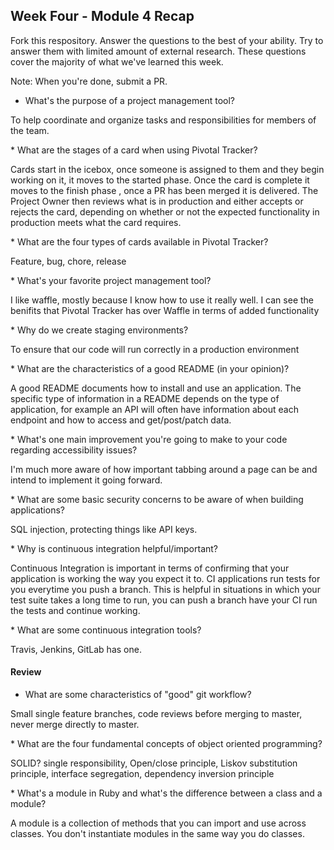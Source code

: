 ## Week Four - Module 4 Recap

Fork this respository. Answer the questions to the best of your ability. Try to answer them with limited amount of external research. These questions cover the majority of what we've learned this week. 

Note: When you're done, submit a PR. 

* What's the purpose of a project management tool?
<p>To help coordinate and organize tasks and responsibilities for members of the team.</p>
* What are the stages of a card when using Pivotal Tracker?
<p>Cards start in the icebox, once someone is assigned to them and they begin working on it, it moves to the started phase. Once the card is complete it moves to the finish phase , once a PR has been merged it is delivered. The Project Owner then reviews what is in production and either accepts or rejects the card, depending on whether or not the expected functionality in production meets what the card requires. </p>
* What are the four types of cards available in Pivotal Tracker?
<p>Feature, bug, chore, release</p>
* What's your favorite project management tool?
<p>I like waffle, mostly because I know how to use it really well. I can see the benifits that Pivotal Tracker has over Waffle in terms of added functionality</p>
* Why do we create staging environments?
<p>To ensure that our code will run correctly in a production environment</p>
* What are the characteristics of a good README (in your opinion)?
<p>A good README documents how to install and use an application. The specific type of information in a README depends on the type of application, for example an API will often have information about each endpoint and how to access and get/post/patch data.</p>
* What's one main improvement you're going to make to your code regarding accessibility issues?
<p>I'm much more aware of how important tabbing around a page can be and intend to implement it going forward.</p>
* What are some basic security concerns to be aware of when building applications?
<p>SQL injection, protecting things like API keys.</p>
* Why is continuous integration helpful/important?
<p>Continuous Integration is important in terms of confirming that your application is working the way you expect it to. CI applications run tests for you everytime you push a branch. This is helpful in situations in which your test suite takes a long time to run, you can push a branch have your CI run the tests and continue working. </p>
* What are some continuous integration tools?
<p>Travis, Jenkins, GitLab has one.</p>

#### Review  

* What are some characteristics of "good" git workflow?
<p>Small single feature branches, code reviews before merging to master, never merge directly to master.</p>
* What are the four fundamental concepts of object oriented programming?
<p>SOLID? single responsibility, Open/close principle, Liskov substitution principle, interface segregation, dependency inversion principle</p>
* What's a module in Ruby and what's the difference between a class and a module?
<p>A module is a collection of methods that you can import and use across classes. You don't instantiate modules in the same way you do classes.</p>

